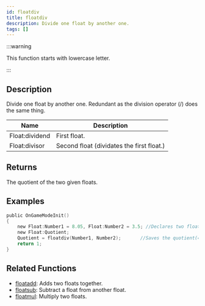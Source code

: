 ```yaml
---
id: floatdiv
title: floatdiv
description: Divide one float by another one.
tags: []
---
```


:::warning

This function starts with lowercase letter.

:::

## Description

Divide one float by another one. Redundant as the division operator (/) does the same thing.

| Name           | Description                               |
| -------------- | ----------------------------------------- |
| Float:dividend | First float.                              |
| Float:divisor  | Second float (dividates the first float.) |

## Returns

The quotient of the two given floats.

## Examples

```c
public OnGameModeInit()
{
    new Float:Number1 = 8.05, Float:Number2 = 3.5; //Declares two floats, Number1 (8.05) and Number2 (3.5)
    new Float:Quotient;
    Quotient = floatdiv(Number1, Number2);       //Saves the quotient(=8.05/3.5 = 2.3) of Number1 and Number2 in the float "Quotient"
    return 1;
}
```

## Related Functions

- [floatadd](floatadd): Adds two floats together.
- [floatsub](floatsub): Subtract a float from another float.
- [floatmul](floatmul): Multiply two floats.
